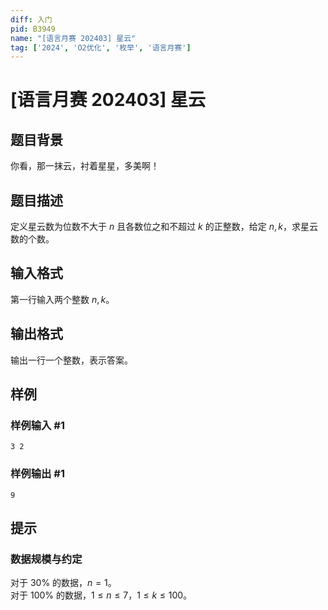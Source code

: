```yaml
---
diff: 入门
pid: B3949
name: "[语言月赛 202403] 星云"
tag: ['2024', 'O2优化', '枚举', '语言月赛']
---
```

# [语言月赛 202403] 星云
## 题目背景

你看，那一抹云，衬着星星，多美啊！
## 题目描述

定义星云数为位数不大于 $n$ 且各数位之和不超过 $k$ 的正整数，给定 $n,k$，求星云数的个数。
## 输入格式

第一行输入两个整数 $n,k$。
## 输出格式

输出一行一个整数，表示答案。
## 样例

### 样例输入 #1
```
3 2

```
### 样例输出 #1
```
9

```
## 提示

### 数据规模与约定

对于 $30\%$ 的数据，$n=1$。  
对于 $100\%$ 的数据，$1 \leq n \leq 7$，$1 \leq k \leq 100$。
